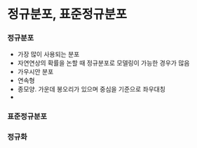 # 정규분포, 표준정규분포


### 정규분포
- 가장 많이 사용되는 분포
- 자연연상의 확률을 논할 때 정규분포로 모델링이 가능한 경우가 많음
- 가우시안 분포
- 연속형
- 종모양. 가운데 봉오리가 있으며 중심을 기준으로 좌우대칭
- 

### 표준정규분포


### 정규화
